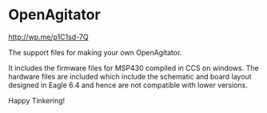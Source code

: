 OpenAgitator
============

http://wp.me/p1C1sd-7Q

The support files for making your own OpenAgitator.

It includes the firmware files for MSP430 compiled in CCS on windows.
The hardware files are included which include the schematic and board layout designed in Eagle 6.4 and hence 
are not compatible with lower versions.

Happy Tinkering!
